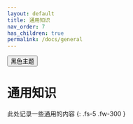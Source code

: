 ```yaml
---
layout: default
title: 通用知识
nav_order: 7
has_children: true
permalink: /docs/general
---
```

<button class="btn js-toggle-dark-mode">黑色主题</button>

<script type="text/javascript" src="{{ "/assets/js/dark-mode-preview.js" | absolute_url }}"></script>
# 通用知识

此处记录一些通用的内容
{: .fs-5 .fw-300 }


